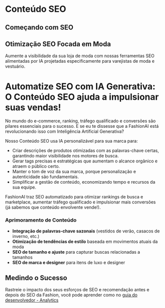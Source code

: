 # Conteúdo SEO

## Começando com SEO

## Otimização SEO Focada em Moda

Aumente a visibilidade da sua loja de moda com nossas ferramentas SEO alimentadas por IA projetadas especificamente para varejistas de moda e vestuário.

# Automatize SEO com IA Generativa: O Conteúdo SEO ajuda a impulsionar suas vendas!

No mundo do e-commerce, ranking, tráfego qualificado e conversões são pilares essenciais para o sucesso. E se eu te dissesse que a FashionAI está revolucionando isso com Inteligência Artificial Generativa?

Nosso Conteúdo SEO usa IA personalizável para sua marca para:
- Criar descrições de produtos otimizadas com as palavras-chave certas, garantindo maior visibilidade nos motores de busca.
- Gerar tags precisas e estratégicas que aumentam o alcance orgânico e atraem o público certo.
- Manter o tom de voz da sua marca, porque personalização e autenticidade são fundamentais.
- Simplificar a gestão de conteúdo, economizando tempo e recursos da sua equipe.

FashionAI traz SEO automatizado para otimizar rankings de busca e marketplace, aumentar tráfego qualificado e impulsionar mais conversões (já sabemos que conteúdo envolvente vende!).

### Aprimoramento de Conteúdo
- **Integração de palavras-chave sazonais** (vestidos de verão, casacos de inverno, etc.)
- **Otimização de tendências de estilo** baseada em movimentos atuais da moda
- **SEO de tamanho e ajuste** para capturar buscas relacionadas a tamanhos
- **SEO de marca e designer** para itens de luxo e designer

## Medindo o Sucesso

Rastreie o impacto dos seus esforços de SEO e recomendação antes e depois do SEO da Fashion, você pode aprender como no [guia do desenvolvedor - Analytics](../../developer-guide/analytics)
